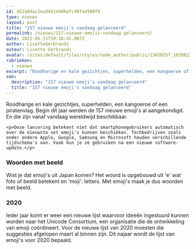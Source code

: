 ```yaml
---
id: 452a84ac2ead441e9d6afc48fae580f9
type: nieuws
layout: post
title: "157 nieuwe emoji's vandaag gelanceerd"
permalink: /nieuws/157-nieuwe-emojis-vandaag-gelanceerd/
date: 2022-05-11T19:16:41.067Z
author: LisetteGerbrands
auteur: Lisette Gerbrands
avatar: /sites/default/files/styles/node_author/public/13450257_10208224020345949_4749455365629855480_n.jpg?itok=bu9Jk8Bo
rubrieken:
  - nieuws
excerpt: "Roodharige en kale gezichtjes, superhelden, een kangoeroe of een piratenvlag. Begin dit jaar werden de 157 nieuwe emoji's al aangekondigd. En die zijn vanaf vandaag wereldwijd beschikbaar.  "
seo:
  description: "157 nieuwe emoji's vandaag gelanceerd"
  title: "157 nieuwe emoji's vandaag gelanceerd"
---
```

Roodharige en kale gezichtjes, superhelden, een kangoeroe of een piratenvlag. Begin dit jaar werden de 157 nieuwe emoji's al aangekondigd. En die zijn vanaf vandaag wereldwijd beschikbaar.  

    <p>Deze lancering betekent niet dat smartphonegebruikers automatisch over de nieuwste set emoji's kunnen beschikken. Techbedrijven zoals onder andere Apple, Google, Samsung en Microsoft houden verschillende tijdschema's aan. Vaak kun je ze gebruiken na een nieuwe software-update.</p>
<h3>Woorden met beeld</h3>
<p>Wist je dat emoji's uit Japan komen? Het woord is opgebouwd uit 'e' wat foto of beeld betekent en 'moji': letters. Met emoji's maak je dus woorden met beeld.</p>
<h3>2020</h3>
<p>Ieder jaar komt er weer een nieuwe lijst waarvoor ideeën ingestuurd kunnen worden naar het Unicode Consortium, een organisatie die de ontwikkeling van emoji coördineert. Voor de nieuwe lijst van 2020 moesten die suggesties afgelopen maart al binnen zijn. Dit najaar wordt de lijst van emoji's voor 2020 bepaald.</p>  
